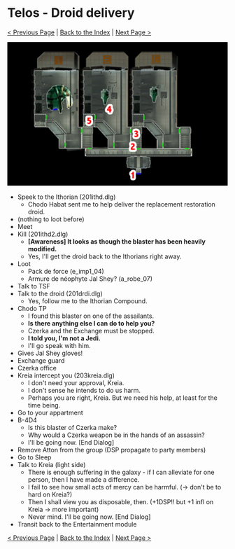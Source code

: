 # Telos - Droid delivery

[< Previous Page](./05_Telos.md) |
[Back to the Index](../index.md) |
[Next Page >](./07_Telos.md)

![](img/06_Telos/06_Telos_map.png)

- Speek to the Ithorian (201ithd.dlg)
  - Chodo Habat sent me to help deliver the replacement restoration droid.
- (nothing to loot before)
- Meet
- Kill (201ithd2.dlg)
  - **[Awareness] It looks as though the blaster has been heavily modified.**
  - Yes, I'll get the droid back to the Ithorians right away.
- Loot
  - Pack de force (e_imp1_04)
  - Armure de néophyte Jal Shey? (a_robe_07)
- Talk to TSF
- Talk to the droid (201drdi.dlg)
  - Yes, follow me to the Ithorian Compound.
- Chodo TP
  - I found this blaster on one of the assailants.
  - **Is there anything else I can do to help you?**
  - Czerka and the Exchange must be stopped.
  - **I told you, I'm not a Jedi.**
  - I'll go speak with him.
- Gives Jal Shey gloves!
- Exchange guard
- Czerka office
- Kreia intercept you (203kreia.dlg)
  - I don't need your approval, Kreia.
  - I don't sense he intends to do us harm.
  - Perhaps you are right, Kreia. But we need his help, at least for the time being.
- Go to your appartment
- B-4D4
  - Is this blaster of Czerka make?
  - Why would a Czerka weapon be in the hands of an assassin?
  - I'll be going now. [End Dialog]
- Remove Atton from the group (DSP propagate to party members)
- Go to Sleep
- Talk to Kreia (light side)
    - There is enough suffering in the galaxy - if I can alleviate for one person, then I have made a difference.
    - I fail to see how small acts of mercy can be harmful. (-> don't be to hard on Kreia?)
    - Then I shall view you as disposable, then. (+1DSP!! but +1 infl on Kreia -> more important)
    - Never mind. I'll be going now. [End Dialog]
- Transit back to the Entertainment module

[< Previous Page](./05_Telos.md) |
[Back to the Index](../index.md) |
[Next Page >](./07_Telos.md)

